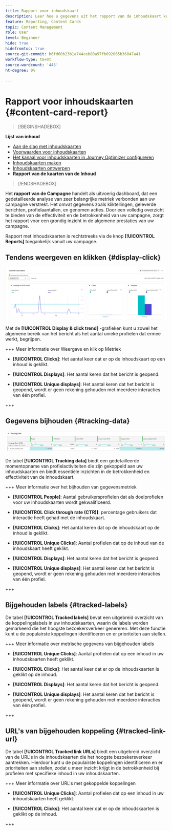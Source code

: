 ```yaml
---
title: Rapport voor inhoudskaart
description: Leer hoe u gegevens uit het rapport van de inhoudskaart kunt gebruiken
feature: Reporting, Content Cards
topic: Content Management
role: User
level: Beginner
hide: true
hidefromtoc: true
source-git-commit: b6fd60b23b1a744ceb80a97fb092065b36847a41
workflow-type: tm+mt
source-wordcount: '445'
ht-degree: 0%

---
```


# Rapport voor inhoudskaarten {#content-card-report}

>[!BEGINSHADEBOX]

**Lijst van inhoud**

* [Aan de slag met inhoudskaarten](get-started-content-card.md)
* [Voorwaarden voor inhoudskaarten](content-card-configuration-prereq.md)
* [Het kanaal voor inhoudskaarten in Journey Optimizer configureren](content-card-configuration.md)
* [Inhoudskaarten maken](create-content-card.md)
* [Inhoudskaarten ontwerpen](design-content-card.md)
* **Rapport van de kaarten van de Inhoud**

>[!ENDSHADEBOX]

Het **rapport van de Campagne** handelt als uitvoerig dashboard, dat een gedetailleerde analyse van zeer belangrijke metriek verbonden aan uw campagne verstrekt. Het omvat gegevens zoals kliktellingen, geleverde berichten, profielaantallen, en genomen acties. Door een volledig overzicht te bieden van de effectiviteit en de betrokkenheid van uw campagne, zorgt het rapport voor een grondig inzicht in de algemene prestaties van uw campagne.

Rapport met inhoudskaarten is rechtstreeks via de knop **[!UICONTROL Reports]** toegankelijk vanuit uw campagne.

## Tendens weergeven en klikken {#display-click}

![](assets/content-card-report-1.png)

Met de **[!UICONTROL Display & click trend]** -grafieken kunt u zowel het algemene bereik van het bericht als het aantal unieke profielen dat ermee werkt, begrijpen.

+++ Meer informatie over Weergave en klik op Metriek

* **[!UICONTROL Clicks]**: Het aantal keer dat er op de inhoudskaart op een inhoud is geklikt.

* **[!UICONTROL Displays]**: Het aantal keren dat het bericht is geopend.

* **[!UICONTROL Unique displays]**: Het aantal keren dat het bericht is geopend, wordt er geen rekening gehouden met meerdere interacties van één profiel.

+++

## Gegevens bijhouden {#tracking-data}

![](assets/content-card-report-2.png)

De tabel **[!UICONTROL Tracking data]** biedt een gedetailleerde momentopname van profielactiviteiten die zijn gekoppeld aan uw inhoudskaarten en biedt essentiële inzichten in de betrokkenheid en effectiviteit van de inhoudskaart.

+++ Meer informatie over het bijhouden van gegevensmetriek

* **[!UICONTROL People]**: Aantal gebruikersprofielen dat als doelprofielen voor uw inhoudskaarten wordt gekwalificeerd.

* **[!UICONTROL Click through rate (CTR)]**: percentage gebruikers dat interactie heeft gehad met de inhoudskaart.

* **[!UICONTROL Clicks]**: Het aantal keren dat op de inhoudskaart op de inhoud is geklikt.

* **[!UICONTROL Unique Clicks]**: Aantal profielen dat op de inhoud van de inhoudskaart heeft geklikt.

* **[!UICONTROL Displays]**: Het aantal keren dat het bericht is geopend.

* **[!UICONTROL Unique displays]**: Het aantal keren dat het bericht is geopend, wordt er geen rekening gehouden met meerdere interacties van één profiel.

+++

## Bijgehouden labels {#tracked-labels}

De tabel **[!UICONTROL Tracked labels]** bevat een uitgebreid overzicht van de koppelingslabels in uw inhoudskaarten, waarin de labels worden gemarkeerd die het hoogste bezoekersverkeer genereren. Met deze functie kunt u de populairste koppelingen identificeren en er prioriteiten aan stellen.

+++ Meer informatie over metrische gegevens van bijgehouden labels

* **[!UICONTROL Unique Clicks]**: Aantal profielen dat op een inhoud in uw inhoudskaarten heeft geklikt.

* **[!UICONTROL Clicks]**: Het aantal keer dat er op de inhoudskaarten is geklikt op de inhoud.

* **[!UICONTROL Displays]**: Het aantal keren dat het bericht is geopend.

* **[!UICONTROL Unique displays]**: Het aantal keren dat het bericht is geopend, wordt er geen rekening gehouden met meerdere interacties van één profiel.

+++

## URL&#39;s van bijgehouden koppeling {#tracked-link-url}

De tabel **[!UICONTROL Tracked link URLs]** biedt een uitgebreid overzicht van de URL&#39;s in de inhoudskaarten die het hoogste bezoekersverkeer aantrekken. Hierdoor kunt u de populairste koppelingen identificeren en er prioriteiten aan stellen, zodat u meer inzicht krijgt in de betrokkenheid bij profielen met specifieke inhoud in uw inhoudskaarten.

+++ Meer informatie over URL&#39;s met gekoppelde koppelingen

* **[!UICONTROL Unique Clicks]**: Aantal profielen dat op een inhoud in uw inhoudskaarten heeft geklikt.

* **[!UICONTROL Clicks]**: Het aantal keer dat er op de inhoudskaarten is geklikt op de inhoud.

+++
